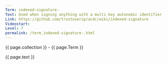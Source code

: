 ```yaml
---
Term: indexed-signature-
Text: Used when signing anything with a multi-key autonomic identifier, a verifier knows which of the multiple public keys was used
Link: https://github.com/trustoverip/acdc/wiki/indexed-signature 
Videostart: 
Level: 7
permalink: /term_indexed-signature-.html
---
```


{{ page.collection }} - {{ page.Term }}

   {{ page.text }}

